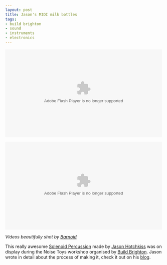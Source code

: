 ```yaml
---
layout: post
title: Jason's MIDI milk bottles
tags:
- build brighton
- sound
- instruments
- electronics
---
```

<object type="application/x-shockwave-flash" width="500" height="281" data="http://www.flickr.com/apps/video/stewart.swf?v=71377" classid="clsid:D27CDB6E-AE6D-11cf-96B8-444553540000"> <param name="flashvars" value="intl_lang=en-us&photo_secret=34cb55b484&photo_id=5801230292&hd_default=false"></param> <param name="movie" value="http://www.flickr.com/apps/video/stewart.swf?v=71377"></param> <param name="bgcolor" value="#000000"></param> <param name="allowFullScreen" value="true"></param><embed type="application/x-shockwave-flash" src="http://www.flickr.com/apps/video/stewart.swf?v=71377" bgcolor="#000000" allowfullscreen="true" flashvars="intl_lang=en-us&photo_secret=34cb55b484&photo_id=5801230292&hd_default=false" height="281" width="500"></embed></object>

<object type="application/x-shockwave-flash" width="500" height="281" data="http://www.flickr.com/apps/video/stewart.swf?v=71377" classid="clsid:D27CDB6E-AE6D-11cf-96B8-444553540000"> <param name="flashvars" value="intl_lang=en-us&photo_secret=5c5e512f82&photo_id=5800707271&hd_default=false"></param> <param name="movie" value="http://www.flickr.com/apps/video/stewart.swf?v=71377"></param> <param name="bgcolor" value="#000000"></param> <param name="allowFullScreen" value="true"></param><embed type="application/x-shockwave-flash" src="http://www.flickr.com/apps/video/stewart.swf?v=71377" bgcolor="#000000" allowfullscreen="true" flashvars="intl_lang=en-us&photo_secret=5c5e512f82&photo_id=5800707271&hd_default=false" height="281" width="500"></embed></object>

*Videos beautifully shot by [Barnoid][]*

This really awesome [Solenoid Percussion] made by [Jason Hotchkiss] was on display during the Noise Toys workshop organised by [Build Brighton]. Jason wrote in detail about the process of making it, check it out on his [blog].


[Solenoid Percussion]: http://hotchk155.blogspot.com/2011/06/solenoid-percussion-for-buildbrightons.html
[blog]: http://hotchk155.blogspot.com/2011/06/solenoid-percussion-for-buildbrightons.html
[Jason Hotchkiss]: http://hotchk155.blogspot.com/
[Build Brighton]: http://buildbrighton.com
[Barnoid]: http://www.flickr.com/photos/barnoid/
